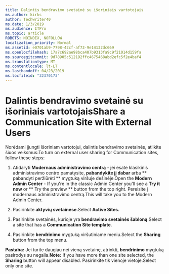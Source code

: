 ```yaml
---
title: Dalintis bendravimo svetainė su išoriniais vartotojais
ms.author: kirks
author: Techwriter40
ms.date: 1/3/2019
ms.audience: ITPro
ms.topic: article
ROBOTS: NOINDEX, NOFOLLOW
localization_priority: Normal
ms.assetid: e0701ab9-7798-42cf-af73-9e14132dc669
ms.openlocfilehash: 17a7c692ae98bca407b9313fa9c9f21014d159fa
ms.sourcegitcommit: 9d78905c512192ffc4675468abd2efc5f2e4baf4
ms.translationtype: MT
ms.contentlocale: lt-LT
ms.lasthandoff: 04/23/2019
ms.locfileid: "32370173"
---
```

# <a name="share-a-communication-site-with-external-users"></a><span data-ttu-id="15c34-102">Dalintis bendravimo svetainė su išoriniais vartotojais</span><span class="sxs-lookup"><span data-stu-id="15c34-102">Share a Communication Site with External Users</span></span>

<span data-ttu-id="15c34-103">Norėdami įjungti Išoriniam vartotojui, dalintis bendravimo svetainės, atlikite šiuos veiksmus:</span><span class="sxs-lookup"><span data-stu-id="15c34-103">To turn on external user sharing for Communication sites, follow these steps:</span></span> 
  
1. <span data-ttu-id="15c34-104">Atidaryti **Modernaus administravimo centrą** - jei esate klasikinis administravimo centro pamatysite, **pabandykite jį dabar** arba \*\* pabandyti peržiūrėti \*\* mygtuką viršuje dešinėje.</span><span class="sxs-lookup"><span data-stu-id="15c34-104">Open the **Modern Admin Center** - If you're in the classic Admin Center you'll see a **Try it now** or \*\* Try the preview \*\* button from the top right.</span></span> <span data-ttu-id="15c34-105">Pereisite į modernaus administravimo centrą.</span><span class="sxs-lookup"><span data-stu-id="15c34-105">This will take you to the Modern Admin Center.</span></span> 
  
2. <span data-ttu-id="15c34-106">Pasirinkite **aktyvių svetainėse.**</span><span class="sxs-lookup"><span data-stu-id="15c34-106">Select **Active Sites.**</span></span>
  
3. <span data-ttu-id="15c34-107">Pasirinkite svetainės, kurioje yra **bendravimo svetainės šabloną**.</span><span class="sxs-lookup"><span data-stu-id="15c34-107">Select a site that has a **Communication Site template**.</span></span> 
  
4. <span data-ttu-id="15c34-108">Pasirinkite **bendrinimo** mygtuką viršutiniame meniu.</span><span class="sxs-lookup"><span data-stu-id="15c34-108">Select the **Sharing** button from the top menu.</span></span> 
  
 <span data-ttu-id="15c34-109">**Pastaba:** Jei turite daugiau nei vieną svetainę, atrinkti, **bendrinimo** mygtuką pasirodys su negalia.</span><span class="sxs-lookup"><span data-stu-id="15c34-109">**Note:** If you have more than one site selected, the **Sharing** button will appear disabled.</span></span> <span data-ttu-id="15c34-110">Pasirinkite tik vienoje vietoje.</span><span class="sxs-lookup"><span data-stu-id="15c34-110">Select only one site.</span></span> 
  

